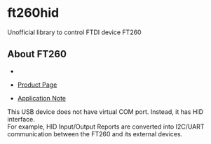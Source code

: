 # ft260hid

Unofficial library to control FTDI device FT260

## About FT260

-

- [Product Page](https://ftdichip.com/products/ft260q/)
- [Application Note](https://ftdichip.com/wp-content/uploads/2020/07/AN_394_User_Guide_for_FT260.pdf)

This USB device does not have virtual COM port. Instead, it has HID interface.  
For example, HID Input/Output Reports are converted into I2C/UART communication between the FT260 and its external devices.
